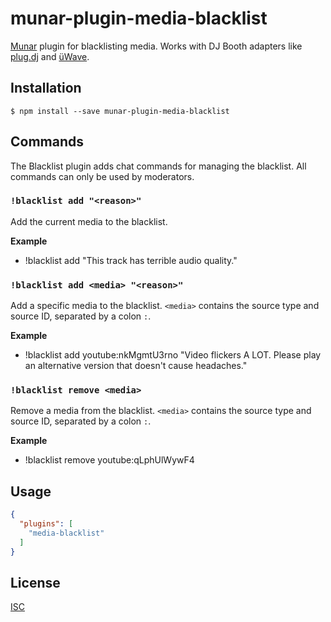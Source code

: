 # munar-plugin-media-blacklist

[Munar][] plugin for blacklisting media. Works with DJ Booth adapters like
[plug.dj][] and [üWave][].

## Installation

```shell
$ npm install --save munar-plugin-media-blacklist
```

## Commands

The Blacklist plugin adds chat commands for managing the blacklist. All commands
can only be used by moderators.

### `!blacklist add "<reason>"`

Add the current media to the blacklist.

**Example**

 - !blacklist add "This track has terrible audio quality."

### `!blacklist add <media> "<reason>"`

Add a specific media to the blacklist. `<media>` contains the source type and
source ID, separated by a colon `:`.

**Example**

 - !blacklist add youtube:nkMgmtU3rno "Video flickers A LOT. Please play an
   alternative version that doesn't cause headaches."

### `!blacklist remove <media>`

Remove a media from the blacklist. `<media>` contains the source type and
source ID, separated by a colon `:`.

**Example**

 - !blacklist remove youtube:qLphUlWywF4

## Usage

```json
{
  "plugins": [
    "media-blacklist"
  ]
}
```

## License

[ISC][]

[plug.dj]: ../munar-adapter-plugdj#readme
[üWave]: ../munar-adapter-uwave#readme
[Munar]: http://munar.space
[ISC]: ../../LICENSE
